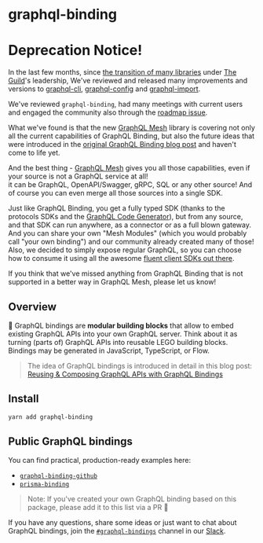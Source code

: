 # graphql-binding

# Deprecation Notice!

In the last few months, since [the transition of many libraries](https://www.prisma.io/blog/the-guild-takes-over-oss-libraries-vvluy2i4uevs) under [The Guild](http://the-guild.dev)'s leadership, We've reviewed and released many improvements and versions to [graphql-cli](https://github.com/Urigo/graphql-cli), [graphql-config](https://github.com/kamilkisiela/graphql-config) and [graphql-import](https://github.com/ardatan/graphql-import).

We've reviewed `graphql-binding`, had many meetings with current users and engaged the community also through the [roadmap issue](https://github.com/dotansimha/graphql-binding/issues/325).

What we've found is that the new [GraphQL Mesh](https://the-guild.dev/blog/graphql-mesh) library is covering not only all the current capabilities of GraphQL Binding, but also the future ideas that were introduced in the [original GraphQL Binding blog post](https://github.com/prisma-archive/prisma-blog-archive/blob/master/2018-01-12-reusing-and-composing-graphql-apis-with-graphql-bindings.mdx) and haven't come to life yet.

And the best thing - [GraphQL Mesh](https://the-guild.dev/blog/graphql-mesh) gives you all those capabilities, even if your source is not a GraphQL service at all!  
it can be GraphQL, OpenAPI/Swagger, gRPC, SQL or any other source!
And of course you can even merge all those sources into a single SDK.

Just like GraphQL Binding, you get a fully typed SDK (thanks to the protocols SDKs and the [GraphQL Code Generator](https://github.com/dotansimha/graphql-code-generator)), but from any source, and that SDK can run anywhere, as a connector or as a full blown gateway.
And you can share your own "Mesh Modules" (which you would probably call "your own binding") and our community already created many of those!
Also, we decided to simply expose regular GraphQL, so you can choose how to consume it using all the awesome [fluent client SDKs out there](https://hasura.io/blog/fluent-graphql-clients-how-to-write-queries-like-a-boss/).

If you think that we've missed anything from GraphQL Binding that is not supported in a better way in GraphQL Mesh, please let us know!



## Overview

🔗 GraphQL bindings are **modular building blocks** that allow to embed existing GraphQL APIs into your own GraphQL server. Think about it as turning (parts of) GraphQL APIs into reusable LEGO building blocks. Bindings may be generated in JavaScript, TypeScript, or Flow.

> The idea of GraphQL bindings is introduced in detail in this blog post: [Reusing & Composing GraphQL APIs with GraphQL Bindings](https://www.prisma.io/blog/reusing-and-composing-graphql-apis-with-graphql-bindings-80a4aa37cff5/)

## Install

```sh
yarn add graphql-binding
```

## Public GraphQL bindings

You can find practical, production-ready examples here:

- [`graphql-binding-github`](https://github.com/graphql-binding/graphql-binding-github)
- [`prisma-binding`](https://github.com/prisma/prisma-binding)

> Note: If you've created your own GraphQL binding based on this package, please add it to this list via a PR 🙌

If you have any questions, share some ideas or just want to chat about GraphQL bindings, join the [`#graphql-bindings`](https://prisma.slack.com/messages/graphql-bindings) channel in our [Slack](https://slack.prisma.io/).
